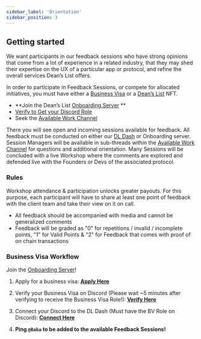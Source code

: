 ```yaml
---
sidebar_label: 'Orientation'
sidebar_position: 3
---
```


## Getting started

We want participants in our feedback sessions who have strong opinions that come from a lot of experience in a related industry, that they may shed their expertise on the UX of a particular app or protocol, and refine the overall services Dean’s List offers. 


In order to participate in Feedback Sessions, or compete for allocated initiatives, you must have either a [Business Visa](https://visa.deanslist.services/) or a [Dean’s List](https://www.tensor.trade/trade/deanslist) NFT. 

- **Join the Dean’s List [Onboarding Server](https://discord.gg/bqz7YqpNvY) **
- [Verify to Get your Discord Role](https://verify.deanslist.services/)
- Seek the [Available Work Channel](https://discord.com/channels/1027883731500924930/1181990335296057436)

There you will see open and incoming sessions available for feedback. All feedback must be conducted on either our [DL Dash](https://dash.deanslist.services/) or Onboarding server. Session Managers will be available in sub-threads within the [Available Work Channel](https://discord.com/channels/1027883731500924930/1181990335296057436) for questions and additional orientation. Many Sessions will be concluded with a live Workshop where the comments are explored and defended live with the Founders or Devs of the associated protocol.

### Rules

Workshop attendance & participation unlocks greater payouts. For this purpose, each participant will have to share at least one point of feedback with the client team and take their view on it on call. 

- All feedback should be accompanied with media and cannot be generalized comments
- Feedback will be graded as "0" for repetitions / invalid / incomplete points, "1" for Valid Points & "2" for Feedback that comes with proof of on chain transactions

### Business Visa Workflow

Join the [Onboarding Server](https://discord.gg/bqz7YqpNvY)!

1. Apply for a business visa: **[Apply Here](https://visa.deanslist.services/)**

2. Verify your Business Visa on Discord (Please wait ~5 minutes after verifying to receive the Business Visa Role!): **[Verify Here](https://verify.deanslist.services/)**

3. Connect your Discord to the DL Dash (Must have the BV Role on Discord): **[Connect Here](https://dash.deanslist.services/)**

4. **Ping `@Baba` to be added to the available Feedback Sessions!**

